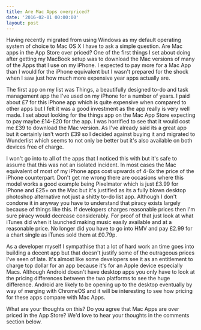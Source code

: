 ```yaml
---
title: Are Mac Apps overpriced?
date: '2016-02-01 00:00:00'
layout: post
---
```

Having recently migrated from using Windows as my default operating system of choice to Mac OS X I have to ask a simple question. Are Mac apps in the App Store over priced? One of the first things I set about doing after getting my MacBook setup was to download the Mac versions of many of the Apps that I use on my iPhone. I expected to pay more for a Mac App than I would for the iPhone equivalent but I wasn't prepared for the shock when I saw just how much more expensive year apps actually are. 

The first app on my list was Things, a beautifully designed to-do and task management app the I've used on my iPhone for a number of years. I paid about £7 for this iPhone app which is quite expensive when compared to other apps but I felt it was a good investment as the app really is very well made. I set about looking for the things app on the Mac App Store expecting to pay maybe £14-£20 for the app. I was horrified to see that it would cost me £39 to download the Mac version. As I've already said its a great app but it certainly isn't worth £39 so I decided against buying it and migrated to Wunderlist which seems to not only be better but it's also available on both devices free of charge. 

I won't go into to all of the apps that I noticed this with but it's safe to assume that this was not an isolated incident. In most cases the Mac equivalent of most of my iPhone apps cost upwards of 4-6x the price of the iPhone counterpart. Don't get me wrong there are occasions where this model works a good example being Pixelmator which is just £3.99 for iPhone and £25+ on the Mac but it's justified as its a fully blown desktop photoshop alternative not just a shitty to-do list app. Although I don't condone it in anyway you have to understand that piracy exists largely because of things like this. If developers charges reasonable prices then I'm sure piracy would decrease considerably. For proof of that just look at what iTunes did when it launched making music easily available and at a reasonable price. No longer did you have to go into HMV and pay £2.99 for a chart single as iTunes sold them at £0.79p. 

As a developer myself I sympathise that a lot of hard work an time goes into building a decent app but that doesn't justify some of the outrageous prices I've seen of late. It's almost like some developers see it as an entitlement to charge top dollar for an app because it's for an Apple device especially Macs. Although Android doesn't have desktop apps you only have to look at the pricing differences between the two platforms to see the huge difference. Android are likely to be opening up to the desktop eventually by way of merging with ChromeOS and it will be interesting to see how pricing for these apps compare with Mac Apps. 

What are your thoughts on this? Do you agree that Mac Apps are over priced in the App Store? We'd love to hear your thoughts in the comments section below. 
